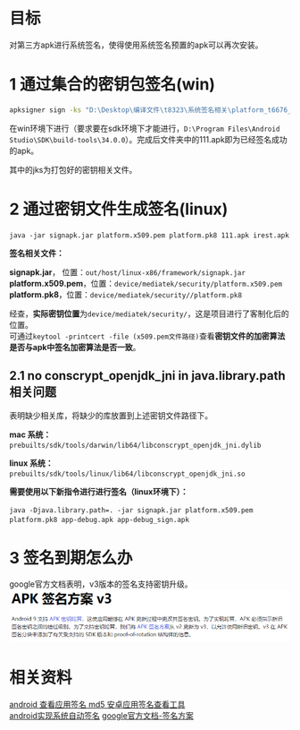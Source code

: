 # 目标
对第三方apk进行系统签名，使得使用系统签名预置的apk可以再次安装。  

# 1 通过集合的密钥包签名(win)
```bash
apksigner sign -ks "D:\Desktop\编译文件\t8323\系统签名相关\platform_t6676_r0.jks" "D:\Desktop\编译文件\t8323\系统签名相关\111.apk"
```

在win环境下进行（要求要在sdk环境下才能进行，`D:\Program Files\Android Studio\SDK\build-tools\34.0.0`）。完成后文件夹中的111.apk即为已经签名成功的apk。  

其中的jks为打包好的密钥相关文件。  

# 2 通过密钥文件生成签名(linux)
`java -jar signapk.jar platform.x509.pem platform.pk8 111.apk irest.apk`

**签名相关文件：**

**signapk.jar**， 位置：`out/host/linux-x86/framework/signapk.jar`  
**platform.x509.pem**，位置：`device/mediatek/security/platform.x509.pem`  
**platform.pk8**，位置：`device/mediatek/security//platform.pk8`  

经查，**实际密钥位置**为`device/mediatek/security/`，这是项目进行了客制化后的位置。  
可通过`keytool -printcert -file (x509.pem文件路径)`查看**密钥文件的加密算法是否与apk中签名加密算法是否一致**。
## 2.1 no conscrypt_openjdk_jni in java.library.path相关问题
表明缺少相关库，将缺少的库放置到上述密钥文件路径下。  

**mac 系统：**  
`prebuilts/sdk/tools/darwin/lib64/libconscrypt_openjdk_jni.dylib`

**linux 系统：**  
`prebuilts/sdk/tools/linux/lib64/libconscrypt_openjdk_jni.so`

**需要使用以下新指令进行进行签名（linux环境下）：**

`java -Djava.library.path=. -jar signapk.jar platform.x509.pem platform.pk8 app-debug.apk app-debug_sign.apk`

# 3 签名到期怎么办
google官方文档表明，v3版本的签名支持密钥升级。  
![](img/Pasted%20image%2020231117114815.png)

# 相关资料
[android 查看应用签名 md5 安卓应用签名查看工具](https://blog.51cto.com/u_16099184/6929020)  
[android实现系统自动签名](https://blog.csdn.net/CSDN_LQR/article/details/128996721)
[google官方文档-签名方案](https://source.android.google.cn/docs/security/features/apksigning/v3?hl=zh-cn)